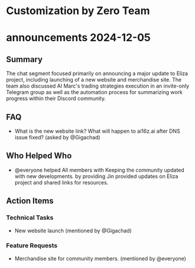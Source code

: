 # Customization by Zero Team

# announcements 2024-12-05

## Summary
The chat segment focused primarily on announcing a major update to Eliza project, including launching of a new website and merchandise site. The team also discussed AI Marc's trading strategies execution in an invite-only Telegram group as well as the automation process for summarizing work progress within their Discord community.

## FAQ
- What is the new website link? What will happen to ai16z.ai after DNS issue fixed? (asked by @Gigachad)

## Who Helped Who
- @everyone helped All members with Keeping the community updated with new developments. by providing Jin provided updates on Eliza project and shared links for resources.

## Action Items

### Technical Tasks
- New website launch (mentioned by @Gigachad)

### Feature Requests
- Merchandise site for community members. (mentioned by @everyone)